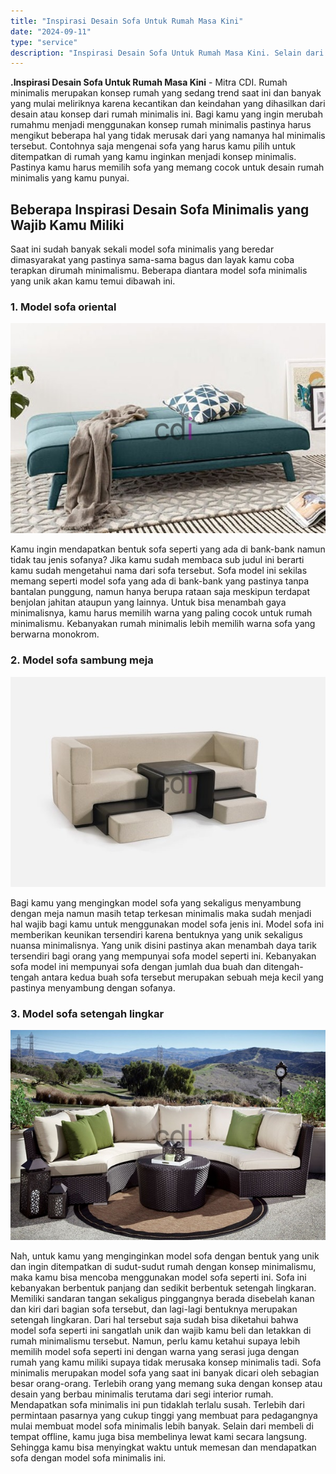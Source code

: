 ```yaml
---
title: "Inspirasi Desain Sofa Untuk Rumah Masa Kini"
date: "2024-09-11"
type: "service"
description: "Inspirasi Desain Sofa Untuk Rumah Masa Kini. Selain dari membeli di tempat offline, kamu juga bisa membelinya lewat kami secara langsung. Sehingga kamu bisa..."
---
```


**.Inspirasi Desain Sofa Untuk Rumah Masa Kini** - Mitra CDI. Rumah minimalis merupakan konsep rumah yang sedang trend saat ini dan banyak yang mulai meliriknya karena kecantikan dan keindahan yang dihasilkan dari desain atau konsep dari rumah minimalis ini.
Bagi kamu yang ingin merubah rumahmu menjadi menggunakan konsep rumah minimalis pastinya harus mengikut beberapa hal yang tidak merusak dari yang namanya hal minimalis tersebut.
Contohnya saja mengenai sofa yang harus kamu pilih untuk ditempatkan di rumah yang kamu inginkan menjadi konsep minimalis. Pastinya kamu harus memilih sofa yang memang cocok untuk desain rumah minimalis yang kamu punyai.
## Beberapa Inspirasi Desain Sofa Minimalis yang Wajib Kamu Miliki
Saat ini sudah banyak sekali model sofa minimalis yang beredar dimasyarakat yang pastinya sama-sama bagus dan layak kamu coba terapkan dirumah minimalismu. Beberapa diantara model sofa minimalis yang unik akan kamu temui dibawah ini.
### 1\. Model sofa oriental

![Inspirasi Desain Sofa](/images/blog/sofa-polos-001.jpg)

Kamu ingin mendapatkan bentuk sofa seperti yang ada di bank-bank namun tidak tau jenis sofanya? Jika kamu sudah membaca sub judul ini berarti kamu sudah mengetahui nama dari sofa tersebut.
Sofa model ini sekilas memang seperti model sofa yang ada di bank-bank yang pastinya tanpa bantalan punggung, namun hanya berupa rataan saja meskipun terdapat benjolan jahitan ataupun yang lainnya.
Untuk bisa menambah gaya minimalisnya, kamu harus memilih warna yang paling cocok untuk rumah minimalismu. Kebanyakan rumah minimalis lebih memilih warna sofa yang berwarna monokrom.
### 2\. Model sofa sambung meja

![Inspirasi Desain Sofa](/images/blog/sofa-inspirasi-002.jpg)

Bagi kamu yang mengingkan model sofa yang sekaligus menyambung dengan meja namun masih tetap terkesan minimalis maka sudah menjadi hal wajib bagi kamu untuk menggunakan model sofa jenis ini.
Model sofa ini memberikan keunikan tersendiri karena bentuknya yang unik sekaligus nuansa minimalisnya. Yang unik disini pastinya akan menambah daya tarik tersendiri bagi orang yang mempunyai sofa model seperti ini.
Kebanyakan sofa model ini mempunyai sofa dengan jumlah dua buah dan ditengah-tengah antara kedua buah sofa tersebut merupakan sebuah meja kecil yang pastinya menyambung dengan sofanya.
### 3\. Model sofa setengah lingkar

![sofa-inspirasi-001](/images/blog/sofa-inspirasi-001.jpg)

Nah, untuk kamu yang menginginkan model sofa dengan bentuk yang unik dan ingin ditempatkan di sudut-sudut rumah dengan konsep minimalismu, maka kamu bisa mencoba menggunakan model sofa seperti ini.
Sofa ini kebanyakan berbentuk panjang dan sedikit berbentuk setengah lingkaran. Memiliki sandaran tangan sekaligus pinggangnya berada disebelah kanan dan kiri dari bagian sofa tersebut, dan lagi-lagi bentuknya merupakan setengah lingkaran.
Dari hal tersebut saja sudah bisa diketahui bahwa model sofa seperti ini sangatlah unik dan wajib kamu beli dan letakkan di rumah minimalismu tersebut. Namun, perlu kamu ketahui supaya lebih memilih model sofa seperti ini dengan warna yang serasi juga dengan rumah yang kamu miliki supaya tidak merusaka konsep minimalis tadi.
Sofa minimalis merupakan model sofa yang saat ini banyak dicari oleh sebagian besar orang-orang. Terlebih orang yang memang suka dengan konsep atau desain yang berbau minimalis terutama dari segi interior rumah.
Mendapatkan sofa minimalis ini pun tidaklah terlalu susah. Terlebih dari permintaan pasarnya yang cukup tinggi yang membuat para pedagangnya mulai membuat model sofa minimalis lebih banyak.
Selain dari membeli di tempat offline, kamu juga bisa membelinya lewat kami secara langsung. Sehingga kamu bisa menyingkat waktu untuk memesan dan mendapatkan sofa dengan model sofa minimalis ini.
